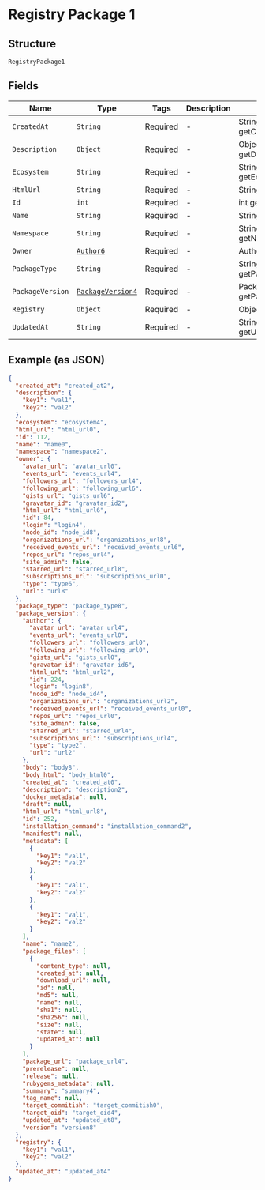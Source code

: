 
# Registry Package 1

## Structure

`RegistryPackage1`

## Fields

| Name | Type | Tags | Description | Getter | Setter |
|  --- | --- | --- | --- | --- | --- |
| `CreatedAt` | `String` | Required | - | String getCreatedAt() | setCreatedAt(String createdAt) |
| `Description` | `Object` | Required | - | Object getDescription() | setDescription(Object description) |
| `Ecosystem` | `String` | Required | - | String getEcosystem() | setEcosystem(String ecosystem) |
| `HtmlUrl` | `String` | Required | - | String getHtmlUrl() | setHtmlUrl(String htmlUrl) |
| `Id` | `int` | Required | - | int getId() | setId(int id) |
| `Name` | `String` | Required | - | String getName() | setName(String name) |
| `Namespace` | `String` | Required | - | String getNamespace() | setNamespace(String namespace) |
| `Owner` | [`Author6`](../../doc/models/author-6.md) | Required | - | Author6 getOwner() | setOwner(Author6 owner) |
| `PackageType` | `String` | Required | - | String getPackageType() | setPackageType(String packageType) |
| `PackageVersion` | [`PackageVersion4`](../../doc/models/package-version-4.md) | Required | - | PackageVersion4 getPackageVersion() | setPackageVersion(PackageVersion4 packageVersion) |
| `Registry` | `Object` | Required | - | Object getRegistry() | setRegistry(Object registry) |
| `UpdatedAt` | `String` | Required | - | String getUpdatedAt() | setUpdatedAt(String updatedAt) |

## Example (as JSON)

```json
{
  "created_at": "created_at2",
  "description": {
    "key1": "val1",
    "key2": "val2"
  },
  "ecosystem": "ecosystem4",
  "html_url": "html_url0",
  "id": 112,
  "name": "name0",
  "namespace": "namespace2",
  "owner": {
    "avatar_url": "avatar_url0",
    "events_url": "events_url4",
    "followers_url": "followers_url4",
    "following_url": "following_url6",
    "gists_url": "gists_url6",
    "gravatar_id": "gravatar_id2",
    "html_url": "html_url6",
    "id": 84,
    "login": "login4",
    "node_id": "node_id8",
    "organizations_url": "organizations_url8",
    "received_events_url": "received_events_url6",
    "repos_url": "repos_url4",
    "site_admin": false,
    "starred_url": "starred_url8",
    "subscriptions_url": "subscriptions_url0",
    "type": "type6",
    "url": "url8"
  },
  "package_type": "package_type8",
  "package_version": {
    "author": {
      "avatar_url": "avatar_url4",
      "events_url": "events_url0",
      "followers_url": "followers_url0",
      "following_url": "following_url0",
      "gists_url": "gists_url0",
      "gravatar_id": "gravatar_id6",
      "html_url": "html_url2",
      "id": 224,
      "login": "login8",
      "node_id": "node_id4",
      "organizations_url": "organizations_url2",
      "received_events_url": "received_events_url0",
      "repos_url": "repos_url0",
      "site_admin": false,
      "starred_url": "starred_url4",
      "subscriptions_url": "subscriptions_url4",
      "type": "type2",
      "url": "url2"
    },
    "body": "body8",
    "body_html": "body_html0",
    "created_at": "created_at0",
    "description": "description2",
    "docker_metadata": null,
    "draft": null,
    "html_url": "html_url8",
    "id": 252,
    "installation_command": "installation_command2",
    "manifest": null,
    "metadata": [
      {
        "key1": "val1",
        "key2": "val2"
      },
      {
        "key1": "val1",
        "key2": "val2"
      },
      {
        "key1": "val1",
        "key2": "val2"
      }
    ],
    "name": "name2",
    "package_files": [
      {
        "content_type": null,
        "created_at": null,
        "download_url": null,
        "id": null,
        "md5": null,
        "name": null,
        "sha1": null,
        "sha256": null,
        "size": null,
        "state": null,
        "updated_at": null
      }
    ],
    "package_url": "package_url4",
    "prerelease": null,
    "release": null,
    "rubygems_metadata": null,
    "summary": "summary4",
    "tag_name": null,
    "target_commitish": "target_commitish0",
    "target_oid": "target_oid4",
    "updated_at": "updated_at8",
    "version": "version8"
  },
  "registry": {
    "key1": "val1",
    "key2": "val2"
  },
  "updated_at": "updated_at4"
}
```

